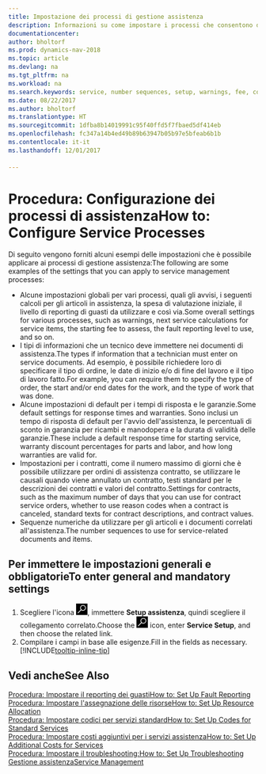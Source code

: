 ```yaml
---
title: Impostazione dei processi di gestione assistenza
description: Informazioni su come impostare i processi che consentono di assicurarsi che i clienti siano soddisfatti del servizio di assistenza clienti.
documentationcenter: 
author: bholtorf
ms.prod: dynamics-nav-2018
ms.topic: article
ms.devlang: na
ms.tgt_pltfrm: na
ms.workload: na
ms.search.keywords: service, number sequences, setup, warnings, fee, contracts, warranties
ms.date: 08/22/2017
ms.author: bholtorf
ms.translationtype: HT
ms.sourcegitcommit: 1dfba8b14019991c95f40ffd5f7fbaed5df414eb
ms.openlocfilehash: fc347a14b4ed49b89b63947b05b97e5bfeab6b1b
ms.contentlocale: it-it
ms.lasthandoff: 12/01/2017

---
```

# <a name="how-to-configure-service-processes"></a><span data-ttu-id="c4d65-103">Procedura: Configurazione dei processi di assistenza</span><span class="sxs-lookup"><span data-stu-id="c4d65-103">How to: Configure Service Processes</span></span>
<span data-ttu-id="c4d65-104">Di seguito vengono forniti alcuni esempi delle impostazioni che è possibile applicare ai processi di gestione assistenza:</span><span class="sxs-lookup"><span data-stu-id="c4d65-104">The following are some examples of the settings that you can apply to service management processes:</span></span>  
  
* <span data-ttu-id="c4d65-105">Alcune impostazioni globali per vari processi, quali gli avvisi, i seguenti calcoli per gli articoli in assistenza, la spesa di valutazione iniziale, il livello di reporting di guasti da utilizzare e così via.</span><span class="sxs-lookup"><span data-stu-id="c4d65-105">Some overall settings for various processes, such as warnings, next service calculations for service items, the starting fee to assess, the fault reporting level to use, and so on.</span></span>  
* <span data-ttu-id="c4d65-106">I tipi di informazioni che un tecnico deve immettere nei documenti di assistenza.</span><span class="sxs-lookup"><span data-stu-id="c4d65-106">The types if information that a technician must enter on service documents.</span></span> <span data-ttu-id="c4d65-107">Ad esempio, è possibile richiedere loro di specificare il tipo di ordine, le date di inizio e/o di fine del lavoro e il tipo di lavoro fatto.</span><span class="sxs-lookup"><span data-stu-id="c4d65-107">For example, you can require them to specify the type of order, the start and/or end dates for the work, and the type of work that was done.</span></span>  
* <span data-ttu-id="c4d65-108">Alcune impostazioni di default per i tempi di risposta e le garanzie.</span><span class="sxs-lookup"><span data-stu-id="c4d65-108">Some default settings for response times and warranties.</span></span> <span data-ttu-id="c4d65-109">Sono inclusi un tempo di risposta di default per l'avvio dell'assistenza, le percentuali di sconto in garanzia per ricambi e manodopera e la durata di validità delle garanzie.</span><span class="sxs-lookup"><span data-stu-id="c4d65-109">These include a default response time for starting service, warranty discount percentages for parts and labor, and how long warranties are valid for.</span></span>  
* <span data-ttu-id="c4d65-110">Impostazioni per i contratti, come il numero massimo di giorni che è possibile utilizzare per ordini di assistenza contratto, se utilizzare le causali quando viene annullato un contratto, testi standard per le descrizioni dei contratti e valori del contratto.</span><span class="sxs-lookup"><span data-stu-id="c4d65-110">Settings for contracts, such as the maximum number of days that you can use for contract service orders, whether to use reason codes when a contract is canceled, standard texts for contract descriptions, and contract values.</span></span>  
* <span data-ttu-id="c4d65-111">Sequenze numeriche da utilizzare per gli articoli e i documenti correlati all'assistenza.</span><span class="sxs-lookup"><span data-stu-id="c4d65-111">The number sequences to use for service-related documents and items.</span></span>  

## <a name="to-enter-general-and-mandatory-settings"></a><span data-ttu-id="c4d65-112">Per immettere le impostazioni generali e obbligatorie</span><span class="sxs-lookup"><span data-stu-id="c4d65-112">To enter general and mandatory settings</span></span>
1. <span data-ttu-id="c4d65-113">Scegliere l'icona ![Cerca pagina o report](media/ui-search/search_small.png "icona Cerca pagina o report"), immettere **Setup assistenza**, quindi scegliere il collegamento correlato.</span><span class="sxs-lookup"><span data-stu-id="c4d65-113">Choose the ![Search for Page or Report](media/ui-search/search_small.png "Search for Page or Report icon") icon, enter **Service Setup**, and then choose the related link.</span></span>
2. <span data-ttu-id="c4d65-114">Compilare i campi in base alle esigenze.</span><span class="sxs-lookup"><span data-stu-id="c4d65-114">Fill in the fields as necessary.</span></span> [!INCLUDE[tooltip-inline-tip](includes/tooltip-inline-tip_md.md)]  

## <a name="see-also"></a><span data-ttu-id="c4d65-115">Vedi anche</span><span class="sxs-lookup"><span data-stu-id="c4d65-115">See Also</span></span>  
[<span data-ttu-id="c4d65-116">Procedura: Impostare il reporting dei guasti</span><span class="sxs-lookup"><span data-stu-id="c4d65-116">How to: Set Up Fault Reporting</span></span>](service-how-setup-fault-reporting.md)  
[<span data-ttu-id="c4d65-117">Procedura: Impostare l'assegnazione delle risorse</span><span class="sxs-lookup"><span data-stu-id="c4d65-117">How to: Set Up Resource Allocation</span></span>](service-how-setup-resource-allocation.md)  
[<span data-ttu-id="c4d65-118">Procedura: Impostare codici per servizi standard</span><span class="sxs-lookup"><span data-stu-id="c4d65-118">How to: Set Up Codes for Standard Services</span></span>](service-how-setup-service-coding.md)  
[<span data-ttu-id="c4d65-119">Procedura: Impostare costi aggiuntivi per i servizi assistenza</span><span class="sxs-lookup"><span data-stu-id="c4d65-119">How to: Set Up Additional Costs for Services</span></span>](service-how-setup-service-costs-pricing.md)  
[<span data-ttu-id="c4d65-120">Procedura: Impostare il troubleshooting:</span><span class="sxs-lookup"><span data-stu-id="c4d65-120">How to: Set Up Troubleshooting</span></span>](service-how-setup-troubleshooting.md)  
[<span data-ttu-id="c4d65-121">Gestione assistenza</span><span class="sxs-lookup"><span data-stu-id="c4d65-121">Service Management</span></span>](service-service.md)  

